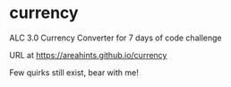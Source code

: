 # currency
ALC 3.0 Currency Converter for 7 days of code challenge

URL at https://areahints.github.io/currency

Few quirks still exist, bear with me!

